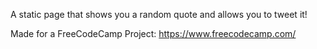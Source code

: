 A static page that shows you a random quote and allows you to tweet it!

Made for a FreeCodeCamp Project: https://www.freecodecamp.com/
